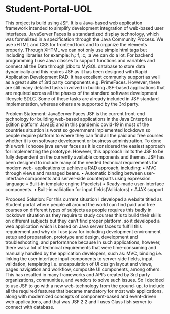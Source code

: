 # Student-Portal-UOL
This project is build using JSF. It is a Java-based web application framework intended to simplify development integration of web-based user interfaces. JavaServer Faces is a standardized display technology, which was formalized in a specification through the Java Community Process. We use xHTML and CSS for frontend look and to organize the elements properly. Through XHTML we can not only use simple html tags but including libraries for example: h,: f, :c, :a we can do a lot. For backend programming I use Java classes to support functions and variables and connect all the Data through jdbc to MySQL database to store data dynamically and this reuires JSF as it has been designed with Rapid Application Development RAD. It has excellent community support as well as a great suite of 3rd party components e.g. PrimeFaces. However, there are still many detailed tasks involved in building JSF-based applications that are required across all the phases of the standard software development lifecycle SDLC. Some of these tasks are already included in JSF standard implementation, whereas others are supported by the 3rd party.

Problem Statement:
JavaServer Faces JSF is the current front-end technology for building web-based applications
in the Java Enterprise Edition platform JavaEE and in this pandemic covid-19 in most of the
countries situation is worst so government implemented lockdown so people require platform
to where they can find all the paid and free courses whether it is on software development or
business administration. To done this work I choose java server faces as it is considered the
easiest approach for implementing the prototype. However, this approach limits the JSF to be
fully dependent on the currently available components and themes.
JSF has been designed to include many of the needed technical requirements for modern web- applications to achieve a RAD approach, including:
• MVC through views and managed beans.
• Automatic binding between user-interface components and server-side counterparts using
expression language
• Built-in template engine (Facelets)
• Ready-made user-interface components.
• Built-in validation for input fields(Validators)
• AJAX support
 
Proposed Solution:
For this current situation I developed a website titled as Student portal where people all around
the world can find paid and free courses on different types of subjects as people requires this
badly in lockdown situation as they require to study courses this to build their skills on different
subjects but they can’t find proper platform. so it developed a web application which is based
on Java server faces to fulfill this requirement and why do I use java for including development
environment setup and preparation, prototype and design, development and troubleshooting,
and performance because In such applications, however, there was a lot of technical
requirements that were time-consuming and manually handled by the application developers,
such as: MVC, binding i.e. linking the user interface input components to server-side fields,
input validation, templating i.e. encapsulation of UI design layout and views, pages navigation
and workflow, composite UI components, among others. This has resulted in many frameworks
and API’s created by 3rd party organizations, communities, and vendors to solve such issues.
So I decided to use JSF to go with a new web-technology from the ground-up, to include all
the required features that became mandatory for most web applications, along with modernized
concepts of component-based and event-driven web applications, and that was JSF 2.2 and I
uses Glass fish server to connect with database.
